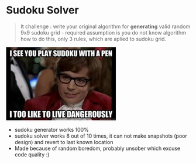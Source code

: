 # Sudoku Solver

> It challenge : write your original algorithm for **generating** valid random 9x9 sudoku grid - required assumption is you do not know 
> algorithm how to do this, only 3 rules, which are aplied to sudoku grid.

![](https://raw.githubusercontent.com/mmizera/Sudoku-Challenge/master/201405_0002_aghcf_sm.jpg)

- sudoku generator works 100%
- sudoku solver works 8 out of 10 times, it can not make snapshots (poor design) and revert to last known location
- Made because of random boredom, probably unsober which excuse code quality :) 
